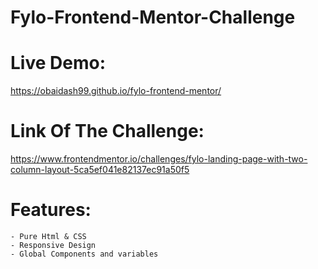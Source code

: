 # Fylo-Frontend-Mentor-Challenge 

# Live Demo:
  https://obaidash99.github.io/fylo-frontend-mentor/ 

# Link Of The Challenge:
  https://www.frontendmentor.io/challenges/fylo-landing-page-with-two-column-layout-5ca5ef041e82137ec91a50f5

# Features:
    - Pure Html & CSS
    - Responsive Design
    - Global Components and variables
     
